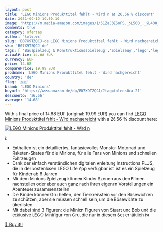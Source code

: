 ```yaml
---
layout: post
title: 'LEGO Minions Produkttitel fehlt - Wird n at 26.56 % discount'
date: 2021-06-15 16:20:10
image: 'https://m.media-amazon.com/images/I/51ZaJ3ZSoFS._SL500_._SL400_.jpg'
comments: true
category: ofertas
author: 'tole.es'
slug: 'B07X9TZQCJ-de LEGO Minions Produkttitel fehlt - Wird nachgereicht'
sku: 'B07X9TZQCJ-de'
tags: [ 'Bauspielzeug & Konstruktionsspielzeug','Spielzeug','lego','lego minions', ]
actualPrice: 14.68 EUR
currency: EUR
price: 14.68
comparePrice: 19.99 EUR
prodname: 'LEGO Minions Produkttitel fehlt - Wird nachgereicht'
country: 'de'
flag: '🇩🇪'
brand: 'LEGO Minions'
buyurl: 'https://www.amazon.de/dp/B07X9TZQCJ/?tag=tolees0ca-21'
descuento: '26.56'
average: '14.68'
---
```


With a final price of 14.68 EUR (original: 19.99 EUR) you can find [LEGO Minions Produkttitel fehlt - Wird nachgereicht](https://www.amazon.de/dp/B07X9TZQCJ/?tag=tolees0ca-21) with a  26.56 % discount here:

[![LEGO Minions Produkttitel fehlt - Wird n](https://m.media-amazon.com/images/I/51ZaJ3ZSoFS._SL500_._SL400_.jpg)](https://www.amazon.de/dp/B07X9TZQCJ/?tag=tolees0ca-21)

ℹ️:

- Enthalten ist ein detailliertes, fantasievolles Monster-Motorrad und Raketen-Skates für die Minions, für alle Fans von Minions und schnellen Fahrzeugen
- Dank der einfach verständlichen digitalen Anleitung Instructions PLUS, die in der kostenlosen LEGO Life App verfügbar ist, ist es ein Spielzeug für Kinder ab 6 Jahren
- Mit dem Minions Spielzeug können Kinder Szenen aus den Filmen nachstellen oder aber auch ganz nach ihren eigenen Vorstellungen ein Abenteuer zusammenstellen
- Die Kinder können Gru helfen, den Tierkreisstein vor den Bösewichten zu schützen, aber sie müssen schnell sein, um die Bösewichte zu überlisten
- Mit dabei sind 3 Figuren: die Minion Figuren von Stuart und Bob und die exklusive LEGO Minifigur von Gru, die nur in diesem Set erhältlich ist

[🛒 Buy it!!](https://www.amazon.de/dp/B07X9TZQCJ/?tag=tolees0ca-21)
